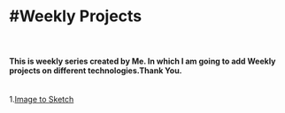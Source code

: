 <h1><b>#Weekly Projects</b></h1><br>
<h4>This is weekly series created by Me. In which I am going to add Weekly projects on different technologies.Thank You.</h4><br>
1.<a href="https://github.com/Manavjangid/Image-to-Sketch">Image to Sketch</a>
